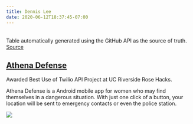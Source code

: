 ```yaml
---
title: Dennis Lee
date: 2020-06-12T18:37:45-07:00
---
```

<script type="module" src="repos.js"></script>
<table></table>

Table automatically generated using the GitHub API as the source of truth. [Source](https://github.com/dennisleexyz/dennislee.xyz/blob/master/content/repos.js)

## [Athena Defense](https://github.com/taylornoh/Athena-Defense-App)

Awarded Best Use of Twilio API Project at UC Riverside Rose Hacks.

Athena Defense is a Android mobile app for women who may find themselves in a
dangerous situation. With just one click of a button, your location will be
sent to emergency contacts or even the police station.

![](https://github.com/taylornoh/Athena-Defense-App/blob/e424867/Athena_Mockup_Designs.png?raw=true)
